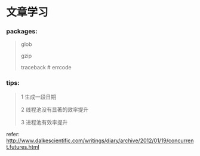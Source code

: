 文章学习
=======
### packages:
> glob
>
> gzip
>
> traceback # errcode

### tips:
> 1 生成一段日期
>
> 2 线程池没有显著的效率提升
>
> 3 进程池有效率提升

refer:
http://www.dalkescientific.com/writings/diary/archive/2012/01/19/concurrent.futures.html
